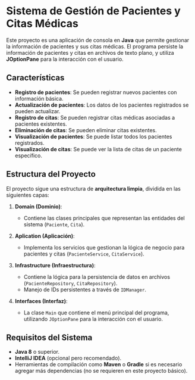 # Sistema de Gestión de Pacientes y Citas Médicas

Este proyecto es una aplicación de consola en **Java** que permite gestionar la información de pacientes y sus citas médicas. El programa persiste la información de pacientes y citas en archivos de texto plano, y utiliza **JOptionPane** para la interacción con el usuario.

## Características

- **Registro de pacientes**: Se pueden registrar nuevos pacientes con información básica.
- **Actualización de pacientes**: Los datos de los pacientes registrados se pueden actualizar.
- **Registro de citas**: Se pueden registrar citas médicas asociadas a pacientes existentes.
- **Eliminación de citas**: Se pueden eliminar citas existentes.
- **Visualización de pacientes**: Se puede listar todos los pacientes registrados.
- **Visualización de citas**: Se puede ver la lista de citas de un paciente específico.

## Estructura del Proyecto

El proyecto sigue una estructura de **arquitectura limpia**, dividida en las siguientes capas:

1. **Domain (Dominio)**:
    - Contiene las clases principales que representan las entidades del sistema (`Paciente`, `Cita`).

2. **Aplication (Aplicación)**:
    - Implementa los servicios que gestionan la lógica de negocio para pacientes y citas (`PacienteService`, `CitaService`).

3. **Infrastructure (Infraestructura)**:
    - Contiene la lógica para la persistencia de datos en archivos (`PacienteRepository`, `CitaRepository`).
    - Manejo de IDs persistentes a través de `IDManager`.

4. **Interfaces (Interfaz)**:
    - La clase `Main` que contiene el menú principal del programa, utilizando `JOptionPane` para la interacción con el usuario.

## Requisitos del Sistema

- **Java 8** o superior.
- **IntelliJ IDEA** (opcional pero recomendado).
- Herramientas de compilación como **Maven** o **Gradle** si es necesario agregar más dependencias (no se requieren en este proyecto básico).

